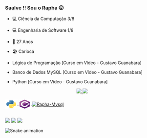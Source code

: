 ### Saalve !! Sou o Rapha 😜

- 💻 Ciência da Computação 3/8
- 💻 Engenharia de Software 1/8
- 📅 27 Anos
- 🏖️ Carioca


- Lógica de Programação [Curso em Vídeo - Gustavo Guanabara]
- Banco de Dados MySQL [Curso em Vídeo - Gustavo Guanabara]
- Python [Curso em Vídeo - Gustavo Guanabara]

<div align="center">
  <a href="https://github.com/RaphaelDanil">
  <img height="150em" src="https://github-readme-stats.vercel.app/api?username=RaphaelDanil&show_icons=true&theme=dark&include_all_commits=true&count_private=true"/>
  <img height="150em" src="https://github-readme-stats.vercel.app/api/top-langs/?username=RaphaelDanil&layout=compact&theme=dark"/>
</div>
<div style="display: inline_block"><br>
  <img align="center" alt="Rapha-Python" height="30" width="40" src="https://raw.githubusercontent.com/devicons/devicon/master/icons/python/python-original.svg">
  <img align="center" alt="Rapha-Csharp" height="30" width="40" src="https://raw.githubusercontent.com/devicons/devicon/master/icons/csharp/csharp-original.svg">
  <img align="center" alt="Rapha-Mysql" height="30" width="30" src="https://cdn-icons-png.flaticon.com/512/919/919836.png">
</div>
  
  ##
 
<div> 
  <a href="https://instagram.com/rapha.danil" target="_blank"><img src="https://img.shields.io/badge/-Instagram-%23E4405F?style=for-the-badge&logo=instagram&logoColor=white" target="_blank"></a>
  <a href = "mailto:raphaeledanilp@gmail.com"><img src="https://img.shields.io/badge/-Gmail-%23333?style=for-the-badge&logo=gmail&logoColor=white" target="_blank"></a>
  <a href="https://www.linkedin.com/in/raphael-danil" target="_blank"><img src="https://img.shields.io/badge/-LinkedIn-%230077B5?style=for-the-badge&logo=linkedin&logoColor=white" target="_blank"></a> 
 
  ![Snake animation](https://github.com/raphaeldanil/raphaeldanil/blob/output/github-contribution-grid-snake.svg)
 
</div>
